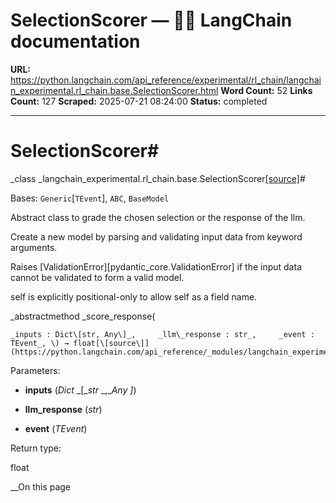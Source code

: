 # SelectionScorer — 🦜🔗 LangChain  documentation

**URL:** https://python.langchain.com/api_reference/experimental/rl_chain/langchain_experimental.rl_chain.base.SelectionScorer.html
**Word Count:** 52
**Links Count:** 127
**Scraped:** 2025-07-21 08:24:00
**Status:** completed

---

# SelectionScorer\#

_class _langchain\_experimental.rl\_chain.base.SelectionScorer[\[source\]](https://python.langchain.com/api_reference/_modules/langchain_experimental/rl_chain/base.html#SelectionScorer)\#     

Bases: `Generic`\[`TEvent`\], `ABC`, `BaseModel`

Abstract class to grade the chosen selection or the response of the llm.

Create a new model by parsing and validating input data from keyword arguments.

Raises \[ValidationError\]\[pydantic\_core.ValidationError\] if the input data cannot be validated to form a valid model.

self is explicitly positional-only to allow self as a field name.

_abstractmethod _score\_response\(

    _inputs : Dict\[str, Any\]_,     _llm\_response : str_,     _event : TEvent_, \) → float[\[source\]](https://python.langchain.com/api_reference/_modules/langchain_experimental/rl_chain/base.html#SelectionScorer.score_response)\#     

Parameters:     

  * **inputs** \(_Dict_ _\[__str_ _,__Any_ _\]_\)

  * **llm\_response** \(_str_\)

  * **event** \(_TEvent_\)

Return type:     

float

__On this page